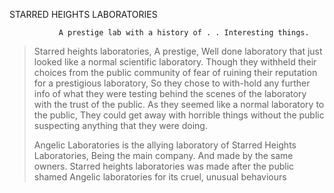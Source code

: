 STARRED HEIGHTS LABORATORIES

               A prestige lab with a history of . . Interesting things.

> Starred heights laboratories, A prestige, Well done laboratory that just looked like a normal scientific laboratory. Though they withheld their choices from the public community of fear of ruining their reputation for a prestigious laboratory, So they chose to with-hold any further info of what they were testing behind the scenes of the laboratory with the trust of the public. As they seemed like a normal laboratory to the public, They could get away with horrible things without the public suspecting anything that they were doing.
>
> Angelic Laboratories is the allying laboratory of Starred Heights Laboratories, Being the main company. And made by the same owners. Starred heights laboratories was made after the public shamed Angelic laboratories for its cruel, unusual behaviours
> 

> 

>



<!--
**404-ERR0R/404-ERR0R** is a ✨ _special_ ✨ repository because its `README.md` (this file) appears on your GitHub profile.

Here are some ideas to get you started:

- 🔭 I’m currently working on ...
- 🌱 I’m currently learning ...
- 👯 I’m looking to collaborate on ...
- 🤔 I’m looking for help with ...
- 💬 Ask me about ...
- 📫 How to reach me: ...
- 😄 Pronouns: ...
- ⚡ Fun fact: ...
-->
